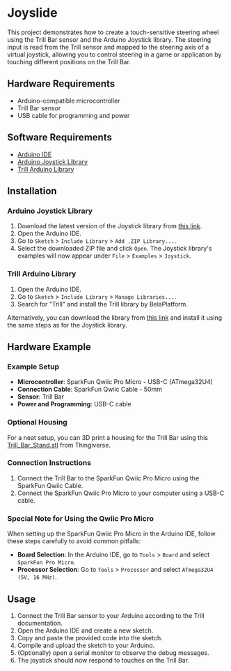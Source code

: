 # Joyslide

This project demonstrates how to create a touch-sensitive steering wheel using the Trill Bar sensor and the Arduino Joystick library. The steering input is read from the Trill sensor and mapped to the steering axis of a virtual joystick, allowing you to control steering in a game or application by touching different positions on the Trill Bar.

## Hardware Requirements

- Arduino-compatible microcontroller
- Trill Bar sensor
- USB cable for programming and power

## Software Requirements

- [Arduino IDE](https://www.arduino.cc/en/software)
- [Arduino Joystick Library](https://github.com/MHeironimus/ArduinoJoystickLibrary)
- [Trill Arduino Library](https://github.com/BelaPlatform/Trill-Arduino)

## Installation

### Arduino Joystick Library

1. Download the latest version of the Joystick library from [this link](https://github.com/MHeironimus/ArduinoJoystickLibrary/archive/master.zip).
2. Open the Arduino IDE.
3. Go to `Sketch` > `Include Library` > `Add .ZIP Library...`.
4. Select the downloaded ZIP file and click `Open`. The Joystick library's examples will now appear under `File` > `Examples` > `Joystick`.

### Trill Arduino Library

1. Open the Arduino IDE.
2. Go to `Sketch` > `Include Library` > `Manage Libraries...`.
3. Search for "Trill" and install the Trill library by BelaPlatform.

Alternatively, you can download the library from [this link](https://github.com/BelaPlatform/Trill-Arduino) and install it using the same steps as for the Joystick library.

## Hardware Example

### Example Setup

- **Microcontroller**: SparkFun Qwiic Pro Micro - USB-C (ATmega32U4)
- **Connection Cable**: SparkFun Qwiic Cable - 50mm
- **Sensor**: Trill Bar
- **Power and Programming**: USB-C cable

### Optional Housing

For a neat setup, you can 3D print a housing for the Trill Bar using this [Trill_Bar_Stand.stl](https://www.thingiverse.com/thing:5320767) from Thingiverse.

### Connection Instructions

1. Connect the Trill Bar to the SparkFun Qwiic Pro Micro using the SparkFun Qwiic Cable.
2. Connect the SparkFun Qwiic Pro Micro to your computer using a USB-C cable.

### Special Note for Using the Qwiic Pro Micro

When setting up the SparkFun Qwiic Pro Micro in the Arduino IDE, follow these steps carefully to avoid common pitfalls:

- **Board Selection**: In the Arduino IDE, go to `Tools` > `Board` and select `SparkFun Pro Micro`.
- **Processor Selection**: Go to `Tools` > `Processor` and select `ATmega32U4 (5V, 16 MHz)`.

## Usage

1. Connect the Trill Bar sensor to your Arduino according to the Trill documentation.
2. Open the Arduino IDE and create a new sketch.
3. Copy and paste the provided code into the sketch.
4. Compile and upload the sketch to your Arduino.
5. (Optionally) open a serial monitor to observe the debug messages.
6. The joystick should now respond to touches on the Trill Bar.